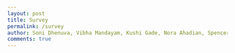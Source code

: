 ```yaml
---
layout: post
title: Survey
permalink: /survey
author: Soni Dhenuva, Vibha Mandayam, Kushi Gade, Nora Ahadian, Spencer Lyons
comments: true
---
```


